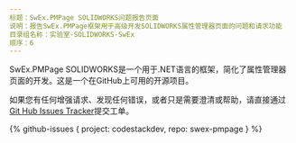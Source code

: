 ```yaml
---
标题：SwEx.PMPage SOLIDWORKS问题报告页面
说明：报告SwEx.PMPage框架用于高级开发SOLIDWORKS属性管理器页面的问题和请求功能
目录组名称：实验室-SOLIDWORKS-SwEx
顺序：6
---
```

SwEx.PMPage SOLIDWORKS是一个用于.NET语言的框架，简化了属性管理器页面的开发。这是一个在GitHub上可用的开源项目。

如果您有任何增强请求、发现任何错误，或者只是需要澄清或帮助，请直接通过[Git Hub Issues Tracker](https://github.com/codestackdev/swex-pmpage/issues)提交工单。

{% github-issues { project: codestackdev, repo: swex-pmpage } %}